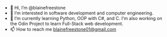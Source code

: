 - 👋 Hi, I’m @blainefreestone
- 👀 I’m interested in software development and computer engineering.
- 🌱 I’m currently learning Python, OOP with C#, and C. I'm also working on the Odin Project to learn Full-Stack web development.
- 📫 How to reach me blainefreestone01@gmail.com

<!---
blainefreestone/blainefreestone is a ✨ special ✨ repository because its `README.md` (this file) appears on your GitHub profile.
You can click the Preview link to take a look at your changes.
--->
